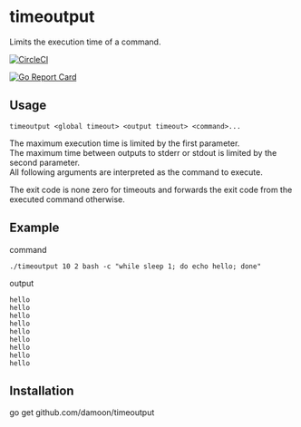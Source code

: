 # timeoutput

Limits the execution time of a command.

[![CircleCI](https://circleci.com/gh/damoon/timeoutput.svg?style=shield)](https://circleci.com/gh/damoon/timeoutput)

[![Go Report Card](https://goreportcard.com/badge/github.com/damoon/timeoutput)](https://goreportcard.com/report/github.com/damoon/timeoutput)


## Usage

`timeoutput <global timeout> <output timeout> <command>...`

The maximum execution time is limited by the first parameter.  
The maximum time between outputs to stderr or stdout is limited by the second parameter.  
All following arguments are interpreted as the command to execute.

The exit code is none zero for timeouts and forwards the exit code from the executed command otherwise.

## Example

command
```
./timeoutput 10 2 bash -c "while sleep 1; do echo hello; done"
```
output
```
hello
hello
hello
hello
hello
hello
hello
hello
hello
```

## Installation

go get github.com/damoon/timeoutput
